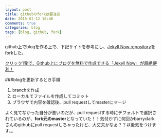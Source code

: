 ```yaml
---
layout: post
title: githubのforkは要注意
date: 2015-02-12 16:40
comments: true
categories: blog
tags: [blog, github, fork]
---
```


github上でblogを作る上で、下記サイトを参考にし、[Jekyll Now repository](https://github.com/barryclark/jekyll-now)をforkした。  

[クリック1発で、Github上にブログを無料で作成できる「Jekyll Now」が超絶便利！](http://plus.appgiga.jp/masatolan/2015/01/13/55047/)  

###blogを更新するとき手順
1. branchを作成  
2. ローカルでファイルを作成してコミット  
3. ブラウザで内容を確認後、pull requestしてmasterにマージ  

よく見てなかった自分が悪いのだが、pull requestする時にデフォルトで選択されているのが、**fork元のmaster**となっていた！！気付かずに何回かbarryclarkさんのgithubにpull requestしちゃったけど、大丈夫かなぁ？？以後気をつけます。。
